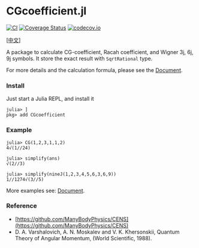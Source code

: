 # CGcoefficient.jl

[![CI](https://github.com/0382/CGcoefficient.jl/actions/workflows/CI.yml/badge.svg)](https://github.com/0382/CGcoefficient.jl/actions/workflows/CI.yml)
[![Coverage Status](https://coveralls.io/repos/0382/CGcoefficient.jl/badge.svg?branch=master)](https://coveralls.io/r/0382/CGcoefficient.jl?branch=master)
[![codecov.io](http://codecov.io/github/0382/CGcoefficient.jl/coverage.svg?branch=master)](http://codecov.io/github/0382/CGcoefficient.jl?branch=master)

[[中文](README_zh.md)]

A package to calculate CG-coefficient, Racah coefficient, and Wigner 3j, 6j, 9j symbols. It store the exact result with `SqrtRational` type.

For more details and the calculation formula, please see the [Document](https://0382.github.io/CGcoefficient.jl-docs/).

### Install

Just start a Julia REPL, and install it
```julia-repl
julia> ]
pkg> add CGcoefficient
```

### Example

```julia-repl
julia> CG(1,2,3,1,1,2)
4√(1//24)

julia> simplify(ans)
√(2//3)

julia> simplify(nineJ(1,2,3,4,5,6,3,6,9))
1//1274√(3//5)
```

More examples see: [Document](https://0382.github.io/CGcoefficient.jl-docs/).

### Reference

- [https://github.com/ManyBodyPhysics/CENS](https://github.com/ManyBodyPhysics/CENS)
- D. A. Varshalovich, A. N. Moskalev and V. K. Khersonskii, Quantum Theory of Angular Momentum, (World Scientific, 1988).